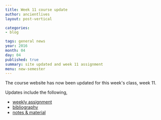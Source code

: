 ```yaml
---
title: Week 11 course update
author: ancientlives
layout: post-vertical

categories:
- blog

tags: general news
year: 2016
month: 04
day: 04
published: true
summary: site updated and week 11 assignment
menu: new-semester
---
```


The course website has now been updated for this week's class, week 11.

Updates include the following,

* [weekly assignment](/weekly_assignment)
* [bibliography](/bibliography)
* [notes & material](/notes)
